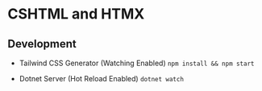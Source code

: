 # CSHTML and HTMX

## Development

- Tailwind CSS Generator (Watching Enabled) `npm install && npm start`

- Dotnet Server (Hot Reload Enabled) `dotnet watch`

